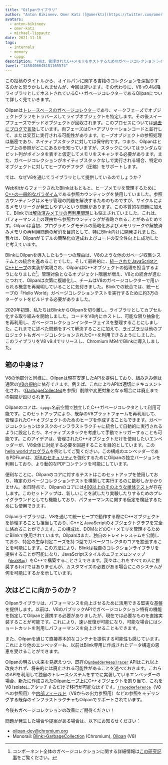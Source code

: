 ```yaml
---
title: "Oilpanライブラリ"
author: "Anton Bikineev、Omer Katz（[@omerktz](https://twitter.com/omerktz)）、Michael Lippautz（[@mlippautz](https://twitter.com/mlippautz)）効率的で効果的なファイル移動者たち"
avatars:
  - anton-bikineev
  - omer-katz
  - michael-lippautz
date: 2021-11-10
tags:
  - internals
  - memory
  - cppgc
description: "V8は、管理されたC++メモリをホストするためのガベージコレクションライブラリOilpanを搭載しています。"
tweet: "1458406645181165574"
---
```


この投稿のタイトルから、オイルパンに関する書籍のコレクションを深掘りするのかと思うかもしれませんが、今回は違います。その代わりに、V8 v9.4以降ライブラリとしてホストされているC++ガベージコレクターであるOilpanについて詳しく見ていきます。

<!--truncate-->
Oilpanは[トレースベースのガベージコレクター](https://en.wikipedia.org/wiki/Tracing_garbage_collection)であり、マークフェーズでオブジェクトグラフをトラバースしてライブオブジェクトを特定します。その後スイープフェーズでデッドオブジェクトが回収されます。このプロセスについては[過去にブログで言及](https://v8.dev/blog/high-performance-cpp-gc)しています。両フェーズはC++アプリケーションコードと並行して、または交互に実行される可能性があります。ヒープオブジェクトの参照処理は厳密であり、ネイティブスタックに対しては保守的です。つまり、Oilpanはヒープ上の参照がどこにあるかを知っていますが、スタックについてはランダムなビット列がポインタを表すと仮定してメモリをスキャンする必要があります。また、ガベージコレクションがネイティブスタックなしで実行される場合、特定のオブジェクトに対してヒープのデフラグ（圧縮）をサポートします。

では、なぜV8を通じてライブラリとして提供しているのでしょうか？

WebKitからフォークされたBlinkはもともと、ヒープメモリを管理するために[C++の一般的なパラダイム](https://en.cppreference.com/w/cpp/memory/shared_ptr)である参照カウンティングを使用していました。参照カウンティングはメモリ管理の問題を解決するためのものですが、サイクルによるメモリリークが発生しやすいという問題があります。この本質的な問題に加えて、Blinkでは[解放済みメモリの再利用問題](https://en.wikipedia.org/wiki/Dangling_pointer)にも悩まされていました。これは、パフォーマンス上の理由から参照カウンティングが省略されることがあるためです。Oilpanは当初、プログラミングモデルの簡略化およびメモリリークや解放済みメモリの再利用問題の解消を目的として、特にBlink向けに開発されました。我々は、Oilpanがモデルの簡略化の達成およびコードの安全性向上に成功したと考えています。

BlinkにOilpanを導入したもう一つの理由は、V8のような他のガベージ収集システムとの統合を進めることでした。そして最終的に、[統一されたJavaScriptとC++ヒープ](https://v8.dev/blog/tracing-js-dom)の実装が実現され、OilpanはC++オブジェクトの処理を担当するようになりました[^1]。管理対象となるオブジェクト階層が増え、V8との統合が進むにつれて、Oilpanは次第に複雑化し、チームはV8のガベージコレクターで用いられる概念を再発明していることに気付きました。Blinkでの統合では、統一ヒープの「Hello World」ガベージコレクションテストを実行するために約3万のターゲットをビルドする必要がありました。

2020年初頭、私たちはBlinkからOilpanを切り離し、ライブラリとしてカプセル化する取り組みを開始しました。コードをV8内にホストし、可能な限り抽象化を再利用し、ガベージコレクションインターフェイスを整理することにしました。これまでに述べた問題をすべて解決することに加えて、[ライブラリ](https://docs.google.com/document/d/1ylZ25WF82emOwmi_Pg-uU6BI1A-mIbX_MG9V87OFRD8/)は他のプロジェクトもガベージコレクションされたC++を利用できるようにしました。このライブラリをV8 v9.4でリリースし、Chromium M94でBlinkに導入しました。

## 箱の中身は？

V8の他部分と同様に、Oilpanは現在[安定したAPI](https://chromium.googlesource.com/v8/v8.git/+/HEAD/include/cppgc/)を提供しており、組み込み側は通常の[V8の規約](https://v8.dev/docs/api)に依存できます。例えば、これによりAPIは適切にドキュメント化され、（[GarbageCollected](https://chromium.googlesource.com/v8/v8.git/+/main/include/cppgc/garbage-collected.h#17)を参照）削除や変更対象となる場合には廃止までの期間が設けられます。

Oilpanのコアは、`cppgc`名前空間で独立したC++ガベージコレクタとして利用可能です。このセットアップにより、既存のV8プラットフォームを再利用して、管理されたC++オブジェクトのためのヒープを作成することもできます。ガベージコレクションはタスクのインフラストラクチャに統合して自動的に実行されるように設定したり、ネイティブスタックを考慮して手動でトリガーすることも可能です。このアイデアは、管理されたC++オブジェクトだけを使用したいエンベッダーが、V8全体に対処する必要を回避することを目的としています。この[hello worldプログラム](https://chromium.googlesource.com/v8/v8.git/+/main/samples/cppgc/hello-world.cc)を例としてご覧ください。この構成のエンベッダーであるPDFiumは、[XFAのセキュリティ](https://groups.google.com/a/chromium.org/g/chromium-dev/c/RAqBXZWsADo/m/9NH0uGqCAAAJ?utm_medium=email&utm_source=footer)を強化するためにOilpanの独立バージョンを利用しており、より動的なPDFコンテンツを可能にしています。

便利なことに、Oilpanのコアに対するテストはこのセットアップを使用しており、特定のガベージコレクションテストを構築して実行するのに数秒しかかかりません。本日時点で、Oilpanのコアには[400以上のそのような単体テスト](https://source.chromium.org/chromium/chromium/src/+/main:v8/test/unittests/heap/cppgc/)が存在します。このセットアップは、新しいことを試したり実験したりするためのプレイグラウンドとしても機能しており、パフォーマンスに関する仮定を検証するためにも使用できます。

Oilpanライブラリは、V8を通じて統一ヒープで動作する際にC++オブジェクトを処理することも担当しており、C++とJavaScriptのオブジェクトグラフを完全に絡めることができます。この構成は、DOMなどのC++メモリを管理するためにBlinkで使用されています。Oilpanはまた、独自のトレイトシステムを公開しており、特定の生存判定ニーズを持つ型でガベージコレクタのコアを拡張することを可能にします。この方法により、Blinkは独自のコレクションライブラリを提供することが可能になり、JavaScriptスタイルのエフェメロンマップ（[`WeakMap`](https://developer.mozilla.org/en-US/docs/Web/JavaScript/Reference/Global_Objects/WeakMap)）をC++で構築することさえできます。我々はこれをすべての人に推奨するわけではありませんが、カスタマイズの必要がある場合にこのシステムが何を可能にするかを示しています。

## 次はどこに向かうのか？

Oilpanライブラリは、パフォーマンスを向上させるために活用できる堅実な基盤を提供します。以前は、V8のパブリックAPIでガベージコレクション特有の機能を指定してOilpanと連携する必要がありましたが、現在では必要なものを直接実装することが可能です。これにより、速い反復が可能になり、可能な場合にはショートカットを利用しパフォーマンスを向上させることもできます。

また、Oilpanを通じて直接基本的なコンテナを提供する可能性も感じています。これにより他のエンベッダーも、以前はBlink専用に作成されたデータ構造の恩恵を受けることができます。

Oilpanの明るい未来を見据えつつ、既存の[`EmbedderHeapTracer`](https://source.chromium.org/chromium/chromium/src/+/main:v8/include/v8-embedder-heap.h;l=75) APIはこれ以上改良されず、将来的には廃止される可能性があることを述べておきます。これらのAPIを利用して独自のトレースシステムをすでに実装しているエンベッダーの場合、新たに作成された[Oilpanヒープ](https://source.chromium.org/chromium/chromium/src/+/main:v8/include/v8-cppgc.h;l=91)上にC++オブジェクトを割り当て、これをV8 Isolateにアタッチするだけで移行が可能なはずです。[`TracedReference`](https://source.chromium.org/chromium/chromium/src/+/main:v8/include/v8-traced-handle.h;l=334)（V8への参照用）や[内部フィールド](https://source.chromium.org/chromium/chromium/src/+/main:v8/include/v8-object.h;l=502)（V8からの出力参照用）などの参照をモデリングする既存のインフラストラクチャもOilpanでサポートされています。

今後もガベージコレクションの改善にご期待ください！

問題が発生した場合や提案がある場合は、以下にお知らせください：

- [oilpan-dev@chromium.org](mailto:oilpan-dev@chromium.org)
- Monorail: [Blink>GarbageCollection](https://bugs.chromium.org/p/chromium/issues/entry?template=Defect+report+from+user&components=Blink%3EGarbageCollection) (Chromium), [Oilpan](https://bugs.chromium.org/p/v8/issues/entry?template=Defect+report+from+user&components=Oilpan) (V8)

[^1]: コンポーネント全体のガベージコレクションに関する詳細情報は[この研究記事](https://research.google/pubs/pub48052/)をご覧ください。
